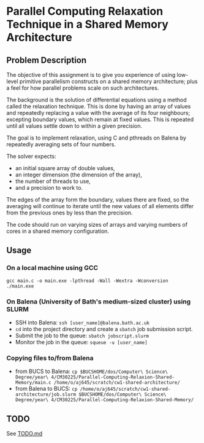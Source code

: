 # Parallel Computing Relaxation Technique in a Shared Memory Architecture

## Problem Description

The objective of this assignment is to give you experience of using low-level primitive parallelism constructs on a
shared memory architecture; plus a feel for how parallel problems scale on such architectures.

The background is the solution of differential equations using a method called the relaxation technique. This is done by
having an array of values and repeatedly replacing a value with the average of its four neighbours; excepting boundary
values, which remain at fixed values. This is repeated until all values settle down to within a given precision.

The goal is to implement relaxation, using C and pthreads on Balena by repeatedly averaging sets of four numbers.

The solver expects:
* an initial square array of double values,
* an integer dimension (the dimension of the array),
* the number of threads to use,
* and a precision to work to.

The edges of the array form the boundary, values there are fixed, so the averaging will continue to iterate until the new values of all
elements differ from the previous ones by less than the precision.

The code should run on varying sizes of arrays and varying numbers of cores in a shared memory configuration.

## Usage

### On a local machine using GCC

```
gcc main.c -o main.exe -lpthread -Wall -Wextra -Wconversion
./main.exe
```

### On Balena (University of Bath's medium-sized cluster) using SLURM

* SSH into Balena: `ssh [user_name]@balena.bath.ac.uk`
* `cd` into the project directory and create a `sbatch` job submission script.
* Submit the job to the queue: `sbatch jobscript.slurm`
* Monitor the job in the queue: `squeue -u [user_name]`

### Copying files to/from Balena

* from BUCS to Balena: `cp $BUCSHOME/dos/Computer\ Science\ Degree/year\ 4/CM30225/Parallel-Computing-Relaxion-Shared-Memory/main.c /home/o/aj645/scratch/cw1-shared-architecture/`
* from Balena to BUCS: `cp /home/o/aj645/scratch/cw1-shared-architecture/job.slurm $BUCSHOME/dos/Computer\ Science\ Degree/year\ 4/CM30225/Parallel-Computing-Relaxion-Shared-Memory/`

## TODO

See [TODO.md](https://github.com/Adamouization/Parallel-Computing-Relaxion-Shared-Memory/blob/master/TODO.md)
